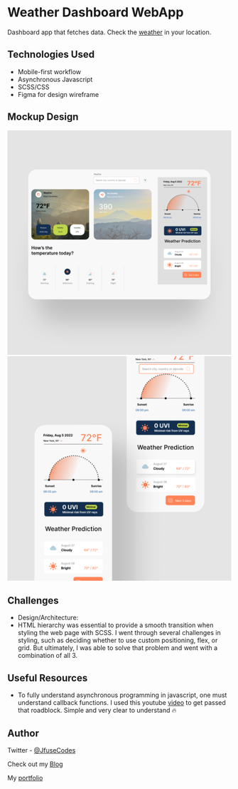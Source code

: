 # Weather Dashboard WebApp

Dashboard app that fetches data. Check the [weather](https://checkoutside.netlify.app) in your location.

## Technologies Used

- Mobile-first workflow
- Asynchronous Javascript
- SCSS/CSS
- Figma for design wireframe

## Mockup Design

<img src="https://github.com/JfuseCodes/Designs/blob/main/weather-app/assets/ui-mockup/desktop1.png">

<img src="https://github.com/JfuseCodes/Designs/blob/main/weather-app/assets/ui-mockup/mobile1.png">

## Challenges

- Design/Architecture:
 - HTML hierarchy was essential to provide a smooth transition when styling the web page with SCSS. I went through several challenges in styling, such as deciding whether to use custom positioning, flex, or grid. But ultimately, I was able to solve that problem and went with a combination of all 3.   


## Useful Resources
- To fully understand asynchronous programming in javascript, one must understand callback functions. I used this youtube [video](https://www.youtube.com/watch?v=cNjIUSDnb9k&t=661s) to get passed that roadblock. Simple and very clear to understand 🔥

## Author
Twitter - [@JfuseCodes](https://twitter.com/jfusecodes)

Check out my [Blog](https://blog.jfusedesigns.com)

My [portfolio](https://jfusedesigns.com)